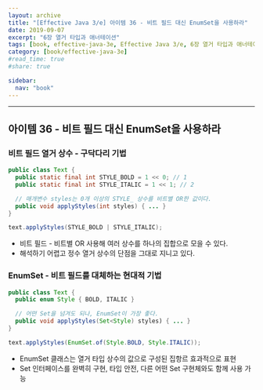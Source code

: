 ```yaml
---
layout: archive
title: "[Effective Java 3/e] 아이템 36 - 비트 필드 대신 EnumSet을 사용하라"
date: 2019-09-07
excerpt: "6장 열거 타입과 애너테이션"
tags: [book, effective-java-3e, Effective Java 3/e, 6장 열거 타입과 애너테이션]
category: [book/effective-java-3e]
#read_time: true
#share: true

sidebar:
  nav: "book"
---
```


* * *

## 아이템 36 - 비트 필드 대신 EnumSet을 사용하라

### 비트 필드 열거 상수 - 구닥다리 기법

```java
public class Text {
  public static final int STYLE_BOLD = 1 << 0; // 1
  public static final int STYLE_ITALIC = 1 << 1; // 2

  // 매개변수 styles는 0개 이상의 STYLE_ 상수를 비트별 OR한 값이다.
  public void applyStyles(int styles) { ... }
}

text.applyStyles(STYLE_BOLD | STYLE_ITALIC);
```

* 비트 필드 - 비트별 OR 사용해 여러 상수를 하나의 집합으로 모을 수 있다.
* 해석하기 어렵고 정수 열거 상수의 단점을 그대로 지니고 있다.
  
### EnumSet - 비트 필드를 대체하는 현대적 기법

```java
public class Text {
  public enum Style { BOLD, ITALIC }

  // 어떤 Set을 넘겨도 되나, EnumSet이 가장 좋다.
  public void applyStyles(Set<Style) styles) { ... }
}

text.applyStyles(EnumSet.of(Style.BOLD, Style.ITALIC));
```

* EnumSet 클래스는 열거 타입 상수의 값으로 구성된 집항르 효과적으로 표현
* Set 인터페이스를 완벽히 구현, 타입 안전, 다른 어떤 Set 구현체와도 함께 사용 가능
